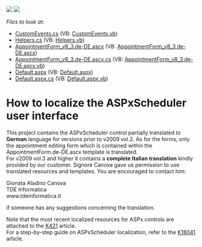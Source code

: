 <!-- default badges list -->
[![](https://img.shields.io/badge/Open_in_DevExpress_Support_Center-FF7200?style=flat-square&logo=DevExpress&logoColor=white)](https://supportcenter.devexpress.com/ticket/details/E437)
[![](https://img.shields.io/badge/📖_How_to_use_DevExpress_Examples-e9f6fc?style=flat-square)](https://docs.devexpress.com/GeneralInformation/403183)
<!-- default badges end -->
<!-- default file list -->
*Files to look at*:

* [CustomEvents.cs](./CS/WebSite/App_Code/CustomEvents.cs) (VB: [CustomEvents.vb](./VB/WebSite/App_Code/CustomEvents.vb))
* [Helpers.cs](./CS/WebSite/App_Code/Helpers.cs) (VB: [Helpers.vb](./VB/WebSite/App_Code/Helpers.vb))
* [AppointmentForm_v8_3.de-DE.ascx](./CS/WebSite/CustomForms/AppointmentForm_v8_3.de-DE.ascx) (VB: [AppointmentForm_v8_3.de-DE.ascx](./VB/WebSite/CustomForms/AppointmentForm_v8_3.de-DE.ascx))
* [AppointmentForm_v8_3.de-DE.ascx.cs](./CS/WebSite/CustomForms/AppointmentForm_v8_3.de-DE.ascx.cs) (VB: [AppointmentForm_v8_3.de-DE.ascx.vb](./VB/WebSite/CustomForms/AppointmentForm_v8_3.de-DE.ascx.vb))
* [Default.aspx](./CS/WebSite/Default.aspx) (VB: [Default.aspx](./VB/WebSite/Default.aspx))
* [Default.aspx.cs](./CS/WebSite/Default.aspx.cs) (VB: [Default.aspx.vb](./VB/WebSite/Default.aspx.vb))
<!-- default file list end -->
# How to localize the ASPxScheduler user interface


<p>This project contains the ASPxScheduler control partially translated to <strong>German</strong> language for versions prior to v2009 vol.2. As for the forms, only the appointment editing form which is contained within the AppointmentForm.de-DE.ascx template is translated.<br />
For v2009 vol.3 and higher it contains a <strong>complete Italian translation</strong> kindly provided by our customer. Signore Canova gave us permission to use translated resources and templates. You are encouraged to contact him:</p><p>Gionata Aladino Canova<br />
TDE Informatica<br />
www.tdeinformatica.it</p><p>if someone has any suggestions concerning the translation. </p><p>Note that the most recent localized resources for ASPx controls are attached to the <a href="https://www.devexpress.com/Support/Center/p/K421">K421</a> article.<br />
For a step-by-step guide on ASPxScheduler localization, refer to the <a href="https://www.devexpress.com/Support/Center/p/K18041">K18041</a> article.</p>

<br/>


